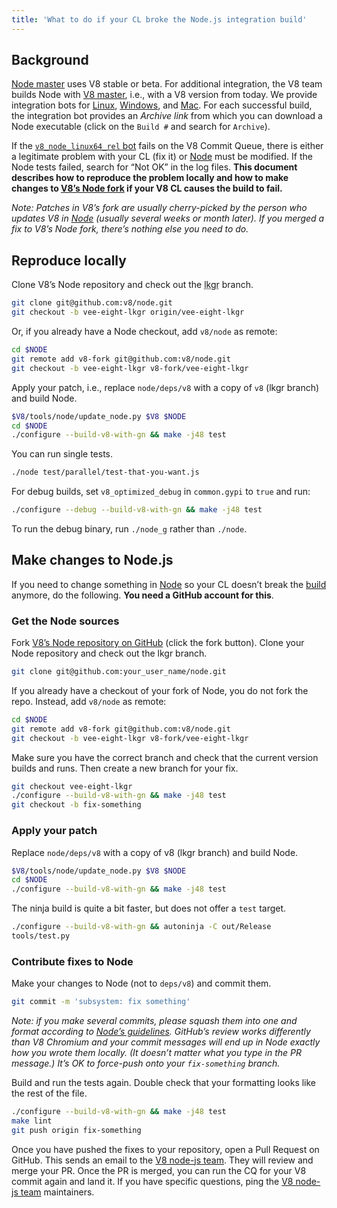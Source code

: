 ```yaml
---
title: 'What to do if your CL broke the Node.js integration build'
---
```

## Background

[Node master](https://github.com/nodejs/node) uses V8 stable or beta. For additional integration, the V8 team builds Node with [V8 master](https://chromium.googlesource.com/v8/v8.git), i.e., with a V8 version from today. We provide integration bots for [Linux](https://build.chromium.org/p/client.v8.fyi/builders/V8%20Linux64%20-%20node.js%20integration), [Windows](https://build.chromium.org/p/client.v8.fyi/builders/V8%20Win64%20-%20node.js%20integration), and [Mac](https://build.chromium.org/p/client.v8.fyi/builders/V8%20Mac64%20-%20node.js%20integration). For each successful build, the integration bot provides an *Archive link* from which you can download a Node executable (click on the `Build #` and search for `Archive`).

If the [`v8_node_linux64_rel` bot](https://ci.chromium.org/p/v8/builders/luci.v8.try/v8_node_linux64_rel) fails on the V8 Commit Queue, there is either a legitimate problem with your CL (fix it) or [Node](https://github.com/v8/node/) must be modified. If the Node tests failed, search for “Not OK” in the log files. **This document describes how to reproduce the problem locally and how to make changes to [V8’s Node fork](https://github.com/v8/node/) if your V8 CL causes the build to fail.**

*Note: Patches in V8’s fork are usually cherry-picked by the person who updates V8 in [Node](https://github.com/nodejs/node) (usually several weeks or month later). If you merged a fix to V8’s Node fork, there’s nothing else you need to do.*

## Reproduce locally

Clone V8’s Node repository and check out the <abbr title="last known good revision">lkgr</abbr> branch.

```bash
git clone git@github.com:v8/node.git
git checkout -b vee-eight-lkgr origin/vee-eight-lkgr
```

Or, if you already have a Node checkout, add `v8/node` as remote:

```bash
cd $NODE
git remote add v8-fork git@github.com:v8/node.git
git checkout -b vee-eight-lkgr v8-fork/vee-eight-lkgr
```

Apply your patch, i.e., replace `node/deps/v8` with a copy of `v8` (lkgr branch) and build Node.

```bash
$V8/tools/node/update_node.py $V8 $NODE
cd $NODE
./configure --build-v8-with-gn && make -j48 test
```

You can run single tests.

```bash
./node test/parallel/test-that-you-want.js
```

For debug builds, set `v8_optimized_debug` in `common.gypi` to `true` and run:

```bash
./configure --debug --build-v8-with-gn && make -j48 test
```

To run the debug binary, run `./node_g` rather than `./node`.

## Make changes to Node.js

If you need to change something in [Node](https://github.com/v8/node/) so your CL doesn’t break the [build](https://build.chromium.org/p/client.v8.fyi/builders/V8%20-%20node.js%20integration) anymore, do the following. **You need a GitHub account for this**.

### Get the Node sources

Fork [V8’s Node repository on GitHub](https://github.com/v8/node/) (click the fork button). Clone your Node repository and check out the lkgr branch.

```bash
git clone git@github.com:your_user_name/node.git
```

If you already have a checkout of your fork of Node, you do not fork the repo. Instead, add `v8/node` as remote:

```bash
cd $NODE
git remote add v8-fork git@github.com:v8/node.git
git checkout -b vee-eight-lkgr v8-fork/vee-eight-lkgr
```

Make sure you have the correct branch and check that the current version builds and runs. Then create a new branch for your fix.

```bash
git checkout vee-eight-lkgr
./configure --build-v8-with-gn && make -j48 test
git checkout -b fix-something
```

### Apply your patch

Replace `node/deps/v8` with a copy of v8 (lkgr branch) and build Node.

```bash
$V8/tools/node/update_node.py $V8 $NODE
cd $NODE
./configure --build-v8-with-gn && make -j48 test
```

The ninja build is quite a bit faster, but does not offer a `test` target.

```bash
./configure --build-v8-with-gn && autoninja -C out/Release
tools/test.py
```

### Contribute fixes to Node

Make your changes to Node (not to `deps/v8`) and commit them.

```bash
git commit -m 'subsystem: fix something'
```

*Note: if you make several commits, please squash them into one and format according to [Node’s guidelines](https://github.com/nodejs/node/blob/master/CONTRIBUTING.md#commit-guidelines). GitHub’s review works differently than V8 Chromium and your commit messages will end up in Node exactly how you wrote them locally. (It doesn’t matter what you type in the PR message.) It’s OK to force-push onto your `fix-something` branch.*

Build and run the tests again. Double check that your formatting looks like the rest of the file.

```bash
./configure --build-v8-with-gn && make -j48 test
make lint
git push origin fix-something
```

Once you have pushed the fixes to your repository, open a Pull Request on GitHub. This sends an email to the [V8 node-js team](https://github.com/orgs/v8/teams/node-js). They will review and merge your PR. Once the PR is merged, you can run the CQ for your V8 commit again and land it. If you have specific questions, ping the [V8 node-js team](https://github.com/orgs/v8/teams/node-js) maintainers.
